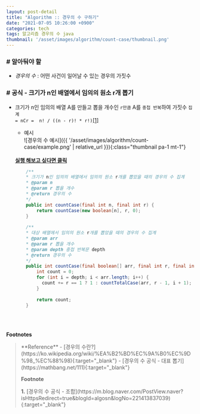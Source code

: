 ```yaml
---
layout: post-detail
title: "Algorithm :: 경우의 수 구하기"
date: "2021-07-05 10:26:00 +0900"
categories: tech
tags: 알고리즘 경우의 수 java
thumbnail: '/asset/images/algorithm/count-case/thumbnail.png'
---
```


### # 알아둬야 할
- *경우의 수* : 어떤 사건이 일어날 수 있는 경우의 가짓수


### # 공식 - 크기가 n인 배열에서 임의의 원소 r개 뽑기
- 크기가 n인 임의의 배열 A를 만들고 뽑을 개수인 `r만큼` A를 `중첩 반복`하여 가짓수 `집계`   
    `= nCr =  n! / ((n - r)! * r!)`<a href="#footnote-1" class="footnote">[1]</a>
    
    - 예시   
    ![경우의 수 예시]({{ '/asset/images/algorithm/count-case/example.png' | relative_url }}){:class="thumbnail pa-1 mt-1"}

    <br/>
    <a href="https://ideone.com/N2FMWL" target="_blank">
        <strong><i class="fas fa-play-circle"></i> 실행 해보고 싶다면 클릭</strong>
    </a>
    
    ```java
        /**
        * 크기가 n인 임의의 배열에서 임의의 원소 r개를 뽑았을 때의 경우의 수 집계
        * @param n
        * @param r 뽑을 개수
        * @return 경우의 수
        */
        public int countCase(final int n, final int r) {
            return countCase(new boolean[n], r, 0);
        }
        
        /**
        * 대상 배열에서 임의의 원소 r개를 뽑았을 때의 경우의 수 집계
        * @param arr
        * @param r 뽑을 개수
        * @param depth 중첩 반복문 depth
        * @return 경우의 수
        */
        public int countCase(final boolean[] arr, final int r, final int depth) {
            int count = 0;
            for (int i = depth; i < arr.length; i++) {
              count += r == 1 ? 1 : countTotalCase(arr, r - 1, i + 1);
            }
            
            return count;
        }
    ```

<br/>
<br/>







**Footnotes**



<blockquote markdown="1">
**Reference**
- [경우의 수란?](https://ko.wikipedia.org/wiki/%EA%B2%BD%EC%9A%B0%EC%9D%98_%EC%88%98){:target="_blank"}
- [경우의 수 공식 - 대표 뽑기](https://mathbang.net/111){:target="_blank"}

<br/>


**Footnote**
<p id="footnote-1" class="footnote-desc" markdown="1">
    <strong class="number">1.</strong> 
    [경우의 수 공식 - 조합](https://m.blog.naver.com/PostView.naver?isHttpsRedirect=true&blogId=algosn&logNo=221413837039){:target="_blank"}
</p>
</blockquote>





